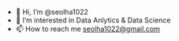 - 👋 Hi, I’m @seolha1022
- 👀 I’m interested in Data Anlytics & Data Science
- 📫 How to reach me seolha1022@gmail.com

<!---
seolha1022/seolha1022 is a ✨ special ✨ repository because its `README.md` (this file) appears on your GitHub profile.
You can click the Preview link to take a look at your changes.
--->
